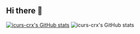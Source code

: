 ## Hi there 👋

[![icurs-crx's GitHub stats](https://github-readme-stats.vercel.app/api?username=icurs-crx)](https://github.com/icurs-crx/github-readme-stats)
![icurs-crx's GitHub stats](https://github-readme-stats.vercel.app/api?username=icurs-crx&show_icons=true)
<!--
**icurs-crx/icurs-crx** is a ✨ _special_ ✨ repository because its `README.md` (this file) appears on your GitHub profile.

Here are some ideas to get you started:

- 🔭 I’m currently working on ...
- 🌱 I’m currently learning ...
- 👯 I’m looking to collaborate on ...
- 🤔 I’m looking for help with ...
- 💬 Ask me about ...
- 📫 How to reach me: ...
- 😄 Pronouns: ...
- ⚡ Fun fact: ...
-->
